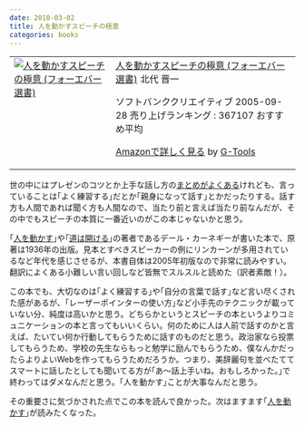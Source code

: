 ```yaml
---
date: 2010-03-02
title: 人を動かすスピーチの極意
categories: books
---
```


<table border="0" cellpadding="5">
<tbody>
<tr>
<td valign="top"><a href="http://www.amazon.co.jp/exec/obidos/ASIN/4797329270/warikiru-22/ref=nosim/" target="_blank"><img class="fig" src="http://ecx.images-amazon.com/images/I/51C8XXhE2gL._SL160_.jpg" border="0" alt="人を動かすスピーチの極意 (フォーエバー選書)" /></a></td>
<td valign="top"><span><a href="http://www.amazon.co.jp/%E4%BA%BA%E3%82%92%E5%8B%95%E3%81%8B%E3%81%99%E3%82%B9%E3%83%94%E3%83%BC%E3%83%81%E3%81%AE%E6%A5%B5%E6%84%8F-%E3%83%95%E3%82%A9%E3%83%BC%E3%82%A8%E3%83%90%E3%83%BC%E9%81%B8%E6%9B%B8-%E3%83%87%E3%82%A4%E3%83%AB%E3%83%BB%E3%82%AB%E3%83%BC%E3%83%8D%E3%82%AE%E3%83%BC/dp/4797329270%3FSubscriptionId%3D15SMZCTB9V8NGR2TW082%26tag%3Dwarikiru-22%26linkCode%3Dxm2%26camp%3D2025%26creative%3D165953%26creativeASIN%3D4797329270" target="_blank">人を動かすスピーチの極意 (フォーエバー選書)</a><img src="http://www.assoc-amazon.jp/e/ir?t=warikiru-22&amp;l=ur2&amp;o=9" border="0" alt="" width="1" height="1" />
北代 晋一
</span>

<span>ソフトバンククリエイティブ  2005-09-28
売り上げランキング : 367107
おすすめ平均  <img src="http://g-images.amazon.com/images/G/01/detail/stars-4-5.gif" alt="" /></span>

<span><a href="http://www.amazon.co.jp/%E4%BA%BA%E3%82%92%E5%8B%95%E3%81%8B%E3%81%99%E3%82%B9%E3%83%94%E3%83%BC%E3%83%81%E3%81%AE%E6%A5%B5%E6%84%8F-%E3%83%95%E3%82%A9%E3%83%BC%E3%82%A8%E3%83%90%E3%83%BC%E9%81%B8%E6%9B%B8-%E3%83%87%E3%82%A4%E3%83%AB%E3%83%BB%E3%82%AB%E3%83%BC%E3%83%8D%E3%82%AE%E3%83%BC/dp/4797329270%3FSubscriptionId%3D15SMZCTB9V8NGR2TW082%26tag%3Dwarikiru-22%26linkCode%3Dxm2%26camp%3D2025%26creative%3D165953%26creativeASIN%3D4797329270" target="_blank">Amazonで詳しく見る</a></span> <span>by <a href="http://www.goodpic.com/mt/aws/index.html">G-Tools</a></span></td>
</tr>
</tbody>
</table>
世の中にはプレゼンのコツとか上手な話し方の<a href="http://b.hatena.ne.jp/articles/201002/779">まとめがよくある</a>けれども、言っていることは｢よく練習する｣だとか｢親身になって話す｣とかだったりする。話す方も人間であれば聞く方も人間なので、当たり前と言えば当たり前なんだが、その中でもスピーチの本質に一番近いのがこの本じゃないかと思う。

<!--more-->

｢<a href="http://www.amazon.co.jp/%E4%BA%BA%E3%82%92%E5%8B%95%E3%81%8B%E3%81%99-%E6%96%B0%E8%A3%85%E7%89%88-%E3%83%87%E3%83%BC%E3%83%AB-%E3%82%AB%E3%83%BC%E3%83%8D%E3%82%AE%E3%83%BC/dp/4422100513%3FSubscriptionId%3D15SMZCTB9V8NGR2TW082%26tag%3Dwarikiru-22%26linkCode%3Dxm2%26camp%3D2025%26creative%3D165953%26creativeASIN%3D4422100513">人を動かす</a>｣や｢<a href="http://www.amazon.co.jp/%E9%81%93%E3%81%AF%E9%96%8B%E3%81%91%E3%82%8B-%E6%96%B0%E8%A3%85%E7%89%88-%E3%83%87%E3%83%BC%E3%83%AB-%E3%82%AB%E3%83%BC%E3%83%8D%E3%82%AE%E3%83%BC/dp/4422100521%3FSubscriptionId%3D15SMZCTB9V8NGR2TW082%26tag%3Dwarikiru-22%26linkCode%3Dxm2%26camp%3D2025%26creative%3D165953%26creativeASIN%3D4422100521">道は開ける</a>｣の著者であるデール・カーネギーが書いた本で、原著は1936年の出版。見本とすべきスピーカーの例にリンカーンが多用されているなど年代を感じさせるが、本書自体は2005年初版なので非常に読みやすい。翻訳によくある小難しい言い回しなど皆無でスルスルと読めた（訳者素敵！）。

この本でも、大切なのは｢よく練習する｣や｢自分の言葉で話す｣など言い尽くされた感があるが、｢レーザーポインターの使い方｣など小手先のテクニックが載っていない分、純度は高いかと思う。どちらかというとスピーチの本というよりコミュニケーションの本と言ってもいいくらい。何のために人は人前で話すのかと言えば、たいてい何か行動してもらうために話すのものだと思う。政治家なら投票してもらうため、学校の先生ならもっと勉学に励んでもらうため、僕なんかだったらよりよいWebを作ってもらうためだろうか。つまり、美辞麗句を並べたててスマートに話したとしても聞いてる方が｢あ〜話上手いね。おもしろかった。｣で終わってはダメなんだと思う。｢人を動かす｣ことが大事なんだと思う。

その重要さに気づかされた点でこの本を読んで良かった。次はますます｢<a href="http://www.amazon.co.jp/%E4%BA%BA%E3%82%92%E5%8B%95%E3%81%8B%E3%81%99-%E6%96%B0%E8%A3%85%E7%89%88-%E3%83%87%E3%83%BC%E3%83%AB-%E3%82%AB%E3%83%BC%E3%83%8D%E3%82%AE%E3%83%BC/dp/4422100513%3FSubscriptionId%3D15SMZCTB9V8NGR2TW082%26tag%3Dwarikiru-22%26linkCode%3Dxm2%26camp%3D2025%26creative%3D165953%26creativeASIN%3D4422100513">人を動かす</a>｣が読みたくなった。
